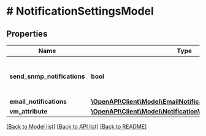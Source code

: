 # # NotificationSettingsModel

## Properties

Name | Type | Description | Notes
------------ | ------------- | ------------- | -------------
**send_snmp_notifications** | **bool** | If *true*, SNMP notifications are enabled for this job. | [optional]
**email_notifications** | [**\OpenAPI\Client\Model\EmailNotificationSettingsModel**](EmailNotificationSettingsModel.md) |  | [optional]
**vm_attribute** | [**\OpenAPI\Client\Model\NotificationVmAttributeSettingsModel**](NotificationVmAttributeSettingsModel.md) |  | [optional]

[[Back to Model list]](../../README.md#models) [[Back to API list]](../../README.md#endpoints) [[Back to README]](../../README.md)
